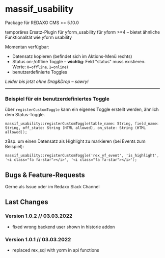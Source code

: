 # massif_usability

Package für REDAXO CMS >= 5.10.0

temporäres Ersatz-Plugin für yform_usability für yform >=4 – bietet ähnliche Funktionalität wie yform usability

Momentan verfügbar:

-   Datensatz kopieren (befindet sich im Aktions-Menü rechts)
-   Status on-/offline Toggle – **wichtig**: Feld "status" muss existieren. Werte: `0=offline,1=online`)
-   benutzerdefinierte Toggles

_Leider bis jetzt ohne Drag&Drop – sawry!_

---

### Beispiel für ein benutzerdefiniertes Toggle

über `registerCustomToggle` kann ein eigenes Toggle erstellt werden, ähnlich dem Status-Toggle.

```
massif_usability::registerCustomToggle(table_name: String, field_name: String, off_state: String (HTML allowed), on_state: String (HTML allowed));
```

zBsp. um einen Datensatz als Highlight zu markieren (bei Events zum Beispiel):

```
massif_usability::registerCustomToggle('rex_yf_event', 'is_highlight', '<i class="fa fa-star"></i>', '<i class="fa fa-star"></i>');
```

## Bugs & Feature-Requests

Gerne als Issue oder im Redaxo Slack Channel

## Last Changes

### Version 1.0.2 // 03.03.2022

-   fixed wrong backend user shown in historie addon

### Version 1.0.1 // 03.03.2022

-   replaced rex_sql with yorm in api functions
